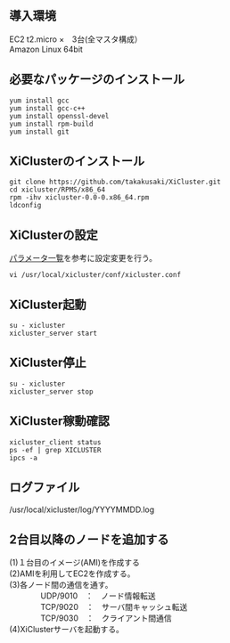 ## 導入環境
EC2 t2.micro ×　3台(全マスタ構成）  
Amazon Linux 64bit  

## 必要なパッケージのインストール
```
yum install gcc  
yum install gcc-c++  
yum install openssl-devel  
yum install rpm-build    
yum install git  
```

## XiClusterのインストール
```
git clone https://github.com/takakusaki/XiCluster.git  
cd xicluster/RPMS/x86_64  
rpm -ihv xicluster-0.0-0.x86_64.rpm  
ldconfig  
```

## XiClusterの設定
[パラメータ一覧](https://github.com/takakusaki/XiCluster/blob/master/doc/PARAMETER.md)を参考に設定変更を行う。
```
vi /usr/local/xicluster/conf/xicluster.conf  
```

## XiCluster起動
```
su - xicluster  
xicluster_server start  
```

## XiCluster停止
```
su - xicluster  
xicluster_server stop  
```

## XiCluster稼動確認
```
xicluster_client status  
ps -ef | grep XICLUSTER  
ipcs -a  
```

## ログファイル
/usr/local/xicluster/log/YYYYMMDD.log

## 2台目以降のノードを追加する
(1)１台目のイメージ(AMI)を作成する  
(2)AMIを利用してEC2を作成する。  
(3)各ノード間の通信を通す。  
　　　　UDP/9010　：　ノード情報転送  
　　　　TCP/9020　：　サーバ間キャッシュ転送  
　　　　TCP/9030　：　クライアント間通信  
(4)XiClusterサーバを起動する。  

